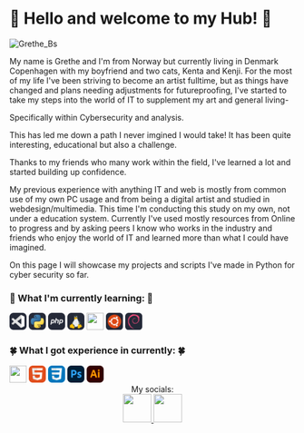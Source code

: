 # 🌸 Hello and welcome to my Hub! 🌸

![Grethe_Bs ](https://komarev.com/ghpvc/?username=GretheB90&color=blueviolet)

My name is Grethe and I'm from Norway but currently living in Denmark Copenhagen with my boyfriend and two cats, Kenta and Kenji.
For the most of my life I've been striving to become an artist fulltime, but as things have changed and plans needing adjustments for futureproofing,
I've started to take my steps into the world of IT to supplement my art and general living-

Specifically within Cybersecurity and analysis.

This has led me down a path I never imgined I would take!
It has been quite interesting, educational but also a challenge.

Thanks to my friends who many work within the field, I've learned a lot and started building up confidence.

My previous experience with anything IT and web is mostly from common use of my own PC usage and from being a digital artist and studied
in webdesign/multimedia. This time I'm conducting this study on my own, not under a education system.
Currently I've used mostly resources from Online to progress and by asking peers I know who works in the industry and friends who
enjoy the world of IT and learned more than what I could have imagined.

On this page I will showcase my projects and scripts I've made in Python for cyber security so far.

### :seedling: What I'm currently learning: :seedling:

<div align="left">
  <img src="https://github.com/tandpfun/skill-icons/raw/main/icons/VSCode-Dark.svg" height="30" width="30" target="_blank" />
  <img src="https://github.com/tandpfun/skill-icons/blob/main/icons/Python-Dark.svg" height="30" width="30" target="_blank" />
  <img src="https://github.com/tandpfun/skill-icons/blob/main/icons/PHP-Dark.svg" height="30" width="30" target="_blank" />
  <img src="https://github.com/tandpfun/skill-icons/blob/main/icons/Linux-Dark.svg" height="30" width="30" target="_blank" />
  <img src="https://github.com/tandpfun/skill-icons/blob/main/icons/Kali-Dark.svg" height="30" width="30" target="_blank" />
  <img src="https://github.com/tandpfun/skill-icons/blob/main/icons/Ubuntu-Dark.svg" height="30" width="30" target="_blank" />
  <img src="https://github.com/tandpfun/skill-icons/blob/main/icons/Debian-Dark.svg" height="30" width="30" target="_blank" />
</div>

### :four_leaf_clover: What I got experience in currently: :four_leaf_clover:

<div align="left">
  <img src="https://github.com/tandpfun/skill-icons/blob/main/icons/Windows-Dark.svg" height="30" width="30" target="_blank" />
  <img src="https://github.com/tandpfun/skill-icons/blob/main/icons/HTML.svg" height="30" width="30" target="_blank" />
  <img src="https://github.com/tandpfun/skill-icons/blob/main/icons/CSS.svg" height="30" width="30" target="_blank" />
  <img src="https://github.com/tandpfun/skill-icons/blob/main/icons/Photoshop.svg" height="30" width="30" target="_blank" />
  <img src="https://github.com/tandpfun/skill-icons/blob/main/icons/Illustrator.svg" height="30" width="30" target="_blank" />
</div>

<div align="center">
  My socials:
  
<div align="center">
  <a href="https://gretheb.dk/">
    <img src="https://file.garden/aCYZ-4JXQhkEOK6u/website-icon-294822.png" height="50" width="50" target="_blank" />
  <a href="https://bsky.app/profile/gretheb.dk">
    <img src="https://upload.wikimedia.org/wikipedia/commons/thumb/7/7a/Bluesky_Logo.svg/600px-Bluesky_Logo.svg.png" height="50" width="50" target="_blank" />    
</div>
